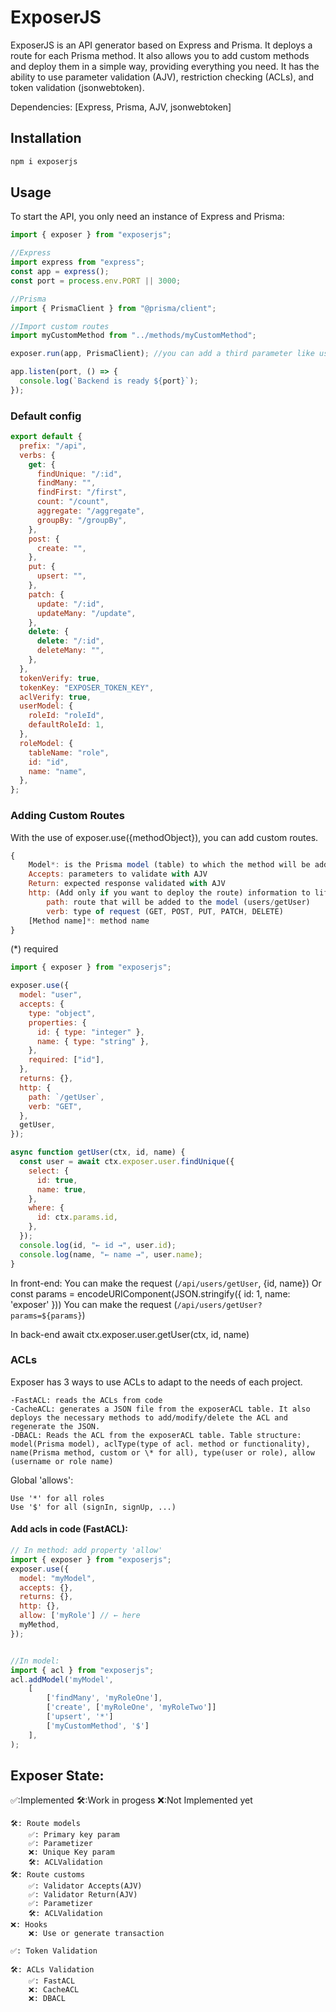 # ExposerJS

ExposerJS is an API generator based on Express and Prisma. It deploys a route for each Prisma method.
It also allows you to add custom methods and deploy them in a simple way, providing everything you need.
It has the ability to use parameter validation (AJV), restriction checking (ACLs), and token validation (jsonwebtoken).

Dependencies: [Express, Prisma, AJV, jsonwebtoken]

## Installation

```bash
npm i exposerjs
```

## Usage

To start the API, you only need an instance of Express and Prisma:

```js
import { exposer } from "exposerjs";

//Express
import express from "express";
const app = express();
const port = process.env.PORT || 3000;

//Prisma
import { PrismaClient } from "@prisma/client";

//Import custom routes
import myCustomMethod from "../methods/myCustomMethod";

exposer.run(app, PrismaClient); //you can add a third parameter like user configs

app.listen(port, () => {
  console.log(`Backend is ready ${port}`);
});
```

### Default config

```js
export default {
  prefix: "/api",
  verbs: {
    get: {
      findUnique: "/:id",
      findMany: "",
      findFirst: "/first",
      count: "/count",
      aggregate: "/aggregate",
      groupBy: "/groupBy",
    },
    post: {
      create: "",
    },
    put: {
      upsert: "",
    },
    patch: {
      update: "/:id",
      updateMany: "/update",
    },
    delete: {
      delete: "/:id",
      deleteMany: "",
    },
  },
  tokenVerify: true,
  tokenKey: "EXPOSER_TOKEN_KEY",
  aclVerify: true,
  userModel: {
    roleId: "roleId",
    defaultRoleId: 1,
  },
  roleModel: {
    tableName: "role",
    id: "id",
    name: "name",
  },
};
```

### Adding Custom Routes

With the use of exposer.use({methodObject}), you can add custom routes.

```js
{
    Model*: is the Prisma model (table) to which the method will be added.
    Accepts: parameters to validate with AJV
    Return: expected response validated with AJV
    http: (Add only if you want to deploy the route) information to lift the route.
        path: route that will be added to the model (users/getUser)
        verb: type of request (GET, POST, PUT, PATCH, DELETE)
    [Method name]*: method name
}
```

(\*) required

```js
import { exposer } from "exposerjs";

exposer.use({
  model: "user",
  accepts: {
    type: "object",
    properties: {
      id: { type: "integer" },
      name: { type: "string" },
    },
    required: ["id"],
  },
  returns: {},
  http: {
    path: `/getUser`,
    verb: "GET",
  },
  getUser,
});

async function getUser(ctx, id, name) {
  const user = await ctx.exposer.user.findUnique({
    select: {
      id: true,
      name: true,
    },
    where: {
      id: ctx.params.id,
    },
  });
  console.log(id, "← id →", user.id);
  console.log(name, "← name →", user.name);
}
```

In front-end:
You can make the request (`/api/users/getUser`, {id, name})
Or
const params = encodeURIComponent(JSON.stringify({ id: 1, name: 'exposer' }))
You can make the request (`/api/users/getUser?params=${params}`)

In back-end
await ctx.exposer.user.getUser(ctx, id, name)

### ACLs

Exposer has 3 ways to use ACLs to adapt to the needs of each project.

```
-FastACL: reads the ACLs from code
-CacheACL: generates a JSON file from the exposerACL table. It also deploys the necessary methods to add/modify/delete the ACL and regenerate the JSON.
-DBACL: Reads the ACL from the exposerACL table. Table structure: model(Prisma model), aclType(type of acl. method or functionality), name(Prisma method, custom or \* for all), type(user or role), allow (username or role name)
```

Global 'allows':

```text
Use '*' for all roles
Use '$' for all (signIn, signUp, ...)
```

#### Add acls in code (FastACL):

```js
// In method: add property 'allow'
import { exposer } from "exposerjs";
exposer.use({
  model: "myModel",
  accepts: {},
  returns: {},
  http: {},
  allow: ['myRole'] // ← here
  myMethod,
});


//In model:
import { acl } from "exposerjs";
acl.addModel('myModel',
    [
        ['findMany', 'myRoleOne'],
        ['create', ['myRoleOne', 'myRoleTwo']]
        ['upsert', '*']
        ['myCustomMethod', '$']
    ],
);

```

## Exposer State:

✅:Implemented 🛠️:Work in progess ❌:Not Implemented yet

```
🛠️: Route models
    ✅: Primary key param
    ✅: Parametizer
    ❌: Unique Key param
    🛠️: ACLValidation
🛠️: Route customs
    ✅: Validator Accepts(AJV)
    ✅: Validator Return(AJV)
    ✅: Parametizer
    🛠️: ACLValidation
❌: Hooks
    ❌: Use or generate transaction

✅: Token Validation

🛠️: ACLs Validation
    ✅: FastACL
    ❌: CacheACL
    ❌: DBACL

```
